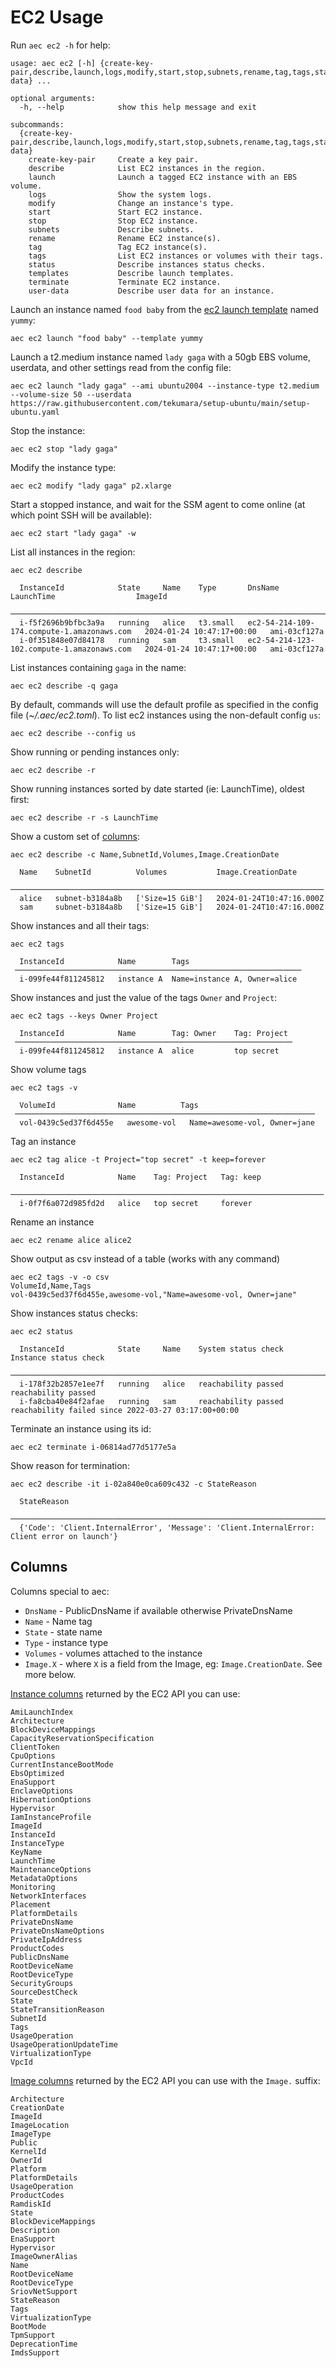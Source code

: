 <!-- [[[cog
import cog
from aec.util.docgen import docs
from aec.util.docgen import mock_aws_config as config
import aec.command.ec2 as ec2
]]] -->
<!-- [[[end]]] -->

# EC2 Usage

Run `aec ec2 -h` for help:

<!-- [[[cog
from aec.main import build_parser
cog.out(f"```\n{build_parser()._subparsers._actions[1].choices['ec2'].format_help()}```")
]]] -->
```
usage: aec ec2 [-h] {create-key-pair,describe,launch,logs,modify,start,stop,subnets,rename,tag,tags,status,templates,terminate,user-data} ...

optional arguments:
  -h, --help            show this help message and exit

subcommands:
  {create-key-pair,describe,launch,logs,modify,start,stop,subnets,rename,tag,tags,status,templates,terminate,user-data}
    create-key-pair     Create a key pair.
    describe            List EC2 instances in the region.
    launch              Launch a tagged EC2 instance with an EBS volume.
    logs                Show the system logs.
    modify              Change an instance's type.
    start               Start EC2 instance.
    stop                Stop EC2 instance.
    subnets             Describe subnets.
    rename              Rename EC2 instance(s).
    tag                 Tag EC2 instance(s).
    tags                List EC2 instances or volumes with their tags.
    status              Describe instances status checks.
    templates           Describe launch templates.
    terminate           Terminate EC2 instance.
    user-data           Describe user data for an instance.
```
<!-- [[[end]]] -->

Launch an instance named `food baby` from the [ec2 launch template](https://docs.aws.amazon.com/AWSEC2/latest/UserGuide/ec2-launch-templates.html) named `yummy`:

```
aec ec2 launch "food baby" --template yummy
```

Launch a t2.medium instance named `lady gaga` with a 50gb EBS volume, userdata, and other settings read from the config file:

```
aec ec2 launch "lady gaga" --ami ubuntu2004 --instance-type t2.medium --volume-size 50 --userdata https://raw.githubusercontent.com/tekumara/setup-ubuntu/main/setup-ubuntu.yaml
```

Stop the instance:

```
aec ec2 stop "lady gaga"
```

Modify the instance type:

```
aec ec2 modify "lady gaga" p2.xlarge
```

Start a stopped instance, and wait for the SSM agent to come online (at which point SSH will be available):

```
aec ec2 start "lady gaga" -w
```

List all instances in the region:

<!-- [[[cog
cog.out(f"```\n{docs('aec ec2 describe', ec2.describe(config))}\n```")
]]] -->
```
aec ec2 describe

  InstanceId            State     Name    Type       DnsName                                      LaunchTime                  ImageId  
 ──────────────────────────────────────────────────────────────────────────────────────────────────────────────────────────────────────────
  i-f5f2696b9bfbc3a9a   running   alice   t3.small   ec2-54-214-109-174.compute-1.amazonaws.com   2024-01-24 10:47:17+00:00   ami-03cf127a  
  i-0f351848e07d84178   running   sam     t3.small   ec2-54-214-123-102.compute-1.amazonaws.com   2024-01-24 10:47:17+00:00   ami-03cf127a
```
<!-- [[[end]]] -->

List instances containing `gaga` in the name:

```
aec ec2 describe -q gaga
```

By default, commands will use the default profile as specified in the config file (_~/.aec/ec2.toml_). To list ec2 instances using the non-default config `us`:

```
aec ec2 describe --config us
```

Show running or pending instances only:

```
aec ec2 describe -r
```

Show running instances sorted by date started (ie: LaunchTime), oldest first:

```
aec ec2 describe -r -s LaunchTime
```

Show a custom set of [columns](#columns):

<!-- [[[cog
cog.out(f"```\n{docs('aec ec2 describe -c Name,SubnetId,Volumes,Image.CreationDate', ec2.describe(config, columns='Name,SubnetId,Volumes,Image.CreationDate'))}\n```")
]]] -->
```
aec ec2 describe -c Name,SubnetId,Volumes,Image.CreationDate

  Name    SubnetId          Volumes           Image.CreationDate  
 ──────────────────────────────────────────────────────────────────────
  alice   subnet-b3184a8b   ['Size=15 GiB']   2024-01-24T10:47:16.000Z  
  sam     subnet-b3184a8b   ['Size=15 GiB']   2024-01-24T10:47:16.000Z
```
<!-- [[[end]]] -->

Show instances and all their tags:

```
aec ec2 tags

  InstanceId            Name        Tags
 ────────────────────────────────────────────────────────────────
  i-099fe44f811245812   instance A  Name=instance A, Owner=alice
```

Show instances and just the value of the tags `Owner` and `Project`:

```
aec ec2 tags --keys Owner Project

  InstanceId            Name        Tag: Owner    Tag: Project
 ──────────────────────────────────────────────────────────────
  i-099fe44f811245812   instance A  alice         top secret
```

Show volume tags

```
aec ec2 tags -v

  VolumeId              Name          Tags
 ───────────────────────────────────────────────────────────────────
  vol-0439c5ed37f6d455e   awesome-vol   Name=awesome-vol, Owner=jane
```

Tag an instance

```
aec ec2 tag alice -t Project="top secret" -t keep=forever

  InstanceId            Name    Tag: Project   Tag: keep
 ──────────────────────────────────────────────────────────────────────
  i-0f7f6a072d985fd2d   alice   top secret     forever
```

Rename an instance

```
aec ec2 rename alice alice2
```

Show output as csv instead of a table (works with any command)

```
aec ec2 tags -v -o csv
VolumeId,Name,Tags
vol-0439c5ed37f6d455e,awesome-vol,"Name=awesome-vol, Owner=jane"
```

Show instances status checks:

```
aec ec2 status

  InstanceId            State     Name    System status check   Instance status check
 ───────────────────────────────────────────────────────────────────────────────────────────────────────────────────
  i-178f32b2857e1ee7f   running   alice   reachability passed   reachability passed
  i-fa8cba40e84f2afae   running   sam     reachability passed   reachability failed since 2022-03-27 03:17:00+00:00
```

Terminate an instance using its id:

```
aec ec2 terminate i-06814ad77d5177e5a
```

Show reason for termination:

```
aec ec2 describe -it i-02a840e0ca609c432 -c StateReason

  StateReason
 ─────────────────────────────────────────────────────────────────────────────────────────────
  {'Code': 'Client.InternalError', 'Message': 'Client.InternalError: Client error on launch'}
```

## Columns

Columns special to aec:

- `DnsName` - PublicDnsName if available otherwise PrivateDnsName
- `Name` - Name tag
- `State` - state name
- `Type` - instance type
- `Volumes` - volumes attached to the instance
- `Image.X` - where `X` is a field from the Image, eg: `Image.CreationDate`. See more below.

[Instance columns](https://youtype.github.io/boto3_stubs_docs/mypy_boto3_ec2/type_defs/#instancetypedef) returned by the EC2 API you can use:

```
AmiLaunchIndex
Architecture
BlockDeviceMappings
CapacityReservationSpecification
ClientToken
CpuOptions
CurrentInstanceBootMode
EbsOptimized
EnaSupport
EnclaveOptions
HibernationOptions
Hypervisor
IamInstanceProfile
ImageId
InstanceId
InstanceType
KeyName
LaunchTime
MaintenanceOptions
MetadataOptions
Monitoring
NetworkInterfaces
Placement
PlatformDetails
PrivateDnsName
PrivateDnsNameOptions
PrivateIpAddress
ProductCodes
PublicDnsName
RootDeviceName
RootDeviceType
SecurityGroups
SourceDestCheck
State
StateTransitionReason
SubnetId
Tags
UsageOperation
UsageOperationUpdateTime
VirtualizationType
VpcId
```

[Image columns](https://youtype.github.io/boto3_stubs_docs/mypy_boto3_ec2/type_defs/#imagetypedef) returned by the EC2 API you can use with the `Image.` suffix:

```
Architecture
CreationDate
ImageId
ImageLocation
ImageType
Public
KernelId
OwnerId
Platform
PlatformDetails
UsageOperation
ProductCodes
RamdiskId
State
BlockDeviceMappings
Description
EnaSupport
Hypervisor
ImageOwnerAlias
Name
RootDeviceName
RootDeviceType
SriovNetSupport
StateReason
Tags
VirtualizationType
BootMode
TpmSupport
DeprecationTime
ImdsSupport
```
